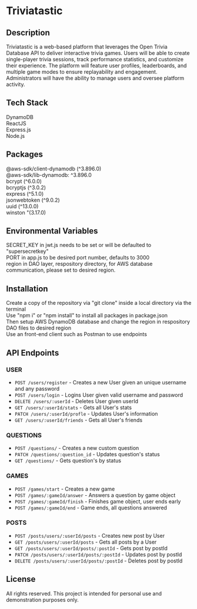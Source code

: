# Triviatastic

## Description

Triviatastic is a web-based platform that leverages the Open Trivia Database API to deliver interactive trivia games. Users will be able to create single-player trivia sessions, track performance statistics, and customize their experience. The platform will feature user profiles, leaderboards, and multiple game modes to ensure replayability and engagement. Administrators will have the ability to manage users and oversee platform activity.

## Tech Stack

DynamoDB  
ReactJS  
Express.js  
Node.js  

## Packages

@aws-sdk/client-dynamodb (^3.896.0)  
@aws-sdk/lib-dynamodb: ^3.896.0  
bcrypt (^6.0.0)  
bcryptjs (^3.0.2)  
express (^5.1.0)  
jsonwebtoken (^9.0.2)  
uuid (^13.0.0)  
winston "(3.17.0)  

## Environmental Variables

SECRET_KEY in jwt.js needs to be set or will be defaulted to "supersecretkey"  
PORT in app.js to be desired port number, defaults to 3000  
region in DAO layer, respository directory, for AWS database communication, please set to desired region.  

## Installation

Create a copy of the repository via "git clone" inside a local directory via the terminal  
Use "npm i" or "npm install" to install all packages in package.json  
Then setup AWS DynamoDB database and change the region in respository DAO files to desired region  
Use an front-end client such as Postman to use endpoints  

## API Endpoints

### USER

- `POST /users/register` - Creates a new User given an unique username and any password  
- `POST /users/login` - Logins User given valid username and password  
- `DELETE /users/:userId` - Deletes User given userId  
- `GET /users/:userId/stats` - Gets all User's stats  
- `PATCH /users/:userId/profle` - Updates User's information  
- `GET /users/:userId/friends` - Gets all User's friends  

### QUESTIONS

- `POST /questions/` - Creates a new custom question  
- `PATCH /questions/:question_id` - Updates question's status  
- `GET /questions/` - Gets question's by status  

### GAMES

- `POST /games/start` - Creates a new game  
- `POST /games/:gameId/answer` - Answers a question by game object  
- `POST /games/:gameId/finish` - Finishes game object, user ends early
- `POST /games/:gameId/end` - Game ends, all questions answered  

### POSTS

- `POST /posts/users/:userId/posts` - Creates new post by User  
- `GET /posts/users/:userId/posts` - Gets all posts by a User  
- `GET /posts/users/:userId/posts/:postId` - Gets post by postId  
- `PATCH /posts/users/:userId/posts/:postId` - Updates post by postId  
- `DELETE /posts/users/:userId/posts/:postId` - Deletes post by postId  

## License

All rights reserved. This project is intended for personal use and demonstration purposes only.  

